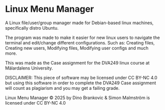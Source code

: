 # Linux Menu Manager

A Linux file/user/group manager made for Debian-based linux machines, specifically distro Ubuntu.

The program was made to make it easier for new linux users to navigate the terminal and edit/change different configurations.
Such as: Creating files, Creating new users, Modifying files, Modifying user configs and much more.

This was made as the Case assignment for the DVA249 linux course at Mälardalens University.

DISCLAIMER: This piece of software may be licensed under CC BY-NC 4.0 but using this software in order to complete the DVA249 Case assignment
will count as plagiarism and you may get a failing grade.

Linux Menu Manager © 2025 by Dino Brankovic & Simon Malmström is licensed under CC BY-NC 4.0 
